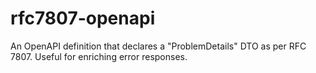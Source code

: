 # rfc7807-openapi
An OpenAPI definition that declares a "ProblemDetails" DTO as per RFC 7807. Useful for enriching error responses.
